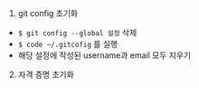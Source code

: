 1. git config 초기화
  - `$ git config --global 설정` 삭제
  - `$ code ~/.gitcofig` 를 실행
  - 해당 설정에 작성된 username과 email 모두 지우기
2. 자격 증명 초기화